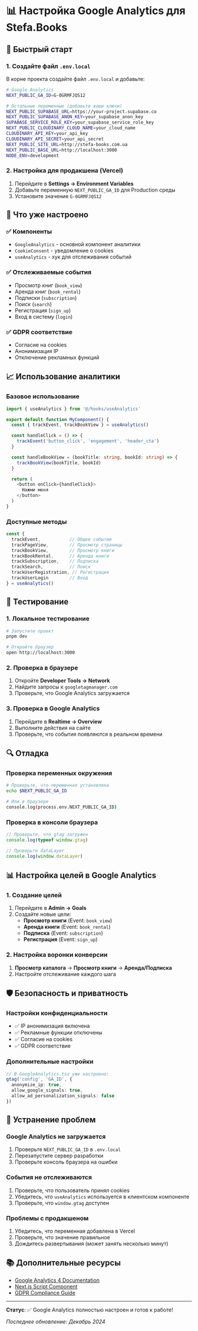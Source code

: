 # 📊 Настройка Google Analytics для Stefa.Books

## 🚀 Быстрый старт

### 1. Создайте файл `.env.local`

В корне проекта создайте файл `.env.local` и добавьте:

```bash
# Google Analytics
NEXT_PUBLIC_GA_ID=G-0GRMFJQS12

# Остальные переменные (добавьте ваши ключи)
NEXT_PUBLIC_SUPABASE_URL=https://your-project.supabase.co
NEXT_PUBLIC_SUPABASE_ANON_KEY=your_supabase_anon_key
SUPABASE_SERVICE_ROLE_KEY=your_supabase_service_role_key
NEXT_PUBLIC_CLOUDINARY_CLOUD_NAME=your_cloud_name
CLOUDINARY_API_KEY=your_api_key
CLOUDINARY_API_SECRET=your_api_secret
NEXT_PUBLIC_SITE_URL=http://stefa-books.com.ua
NEXT_PUBLIC_BASE_URL=http://localhost:3000
NODE_ENV=development
```

### 2. Настройка для продакшена (Vercel)

1. Перейдите в **Settings → Environment Variables**
2. Добавьте переменную `NEXT_PUBLIC_GA_ID` для Production среды
3. Установите значение `G-0GRMFJQS12`

## 🔧 Что уже настроено

### ✅ Компоненты
- `GoogleAnalytics` - основной компонент аналитики
- `CookieConsent` - уведомление о cookies
- `useAnalytics` - хук для отслеживания событий

### ✅ Отслеживаемые события
- Просмотр книг (`book_view`)
- Аренда книг (`book_rental`)
- Подписки (`subscription`)
- Поиск (`search`)
- Регистрация (`sign_up`)
- Вход в систему (`login`)

### ✅ GDPR соответствие
- Согласие на cookies
- Анонимизация IP
- Отключение рекламных функций

## 📈 Использование аналитики

### Базовое использование

```typescript
import { useAnalytics } from '@/hooks/useAnalytics'

export default function MyComponent() {
  const { trackEvent, trackBookView } = useAnalytics()

  const handleClick = () => {
    trackEvent('button_click', 'engagement', 'header_cta')
  }

  const handleBookView = (bookTitle: string, bookId: string) => {
    trackBookView(bookTitle, bookId)
  }

  return (
    <button onClick={handleClick}>
      Нажми меня
    </button>
  )
}
```

### Доступные методы

```typescript
const {
  trackEvent,           // Общее событие
  trackPageView,        // Просмотр страницы
  trackBookView,        // Просмотр книги
  trackBookRental,      // Аренда книги
  trackSubscription,    // Подписка
  trackSearch,          // Поиск
  trackUserRegistration, // Регистрация
  trackUserLogin        // Вход
} = useAnalytics()
```

## 🧪 Тестирование

### 1. Локальное тестирование

```bash
# Запустите проект
pnpm dev

# Откройте браузер
open http://localhost:3000
```

### 2. Проверка в браузере

1. Откройте **Developer Tools → Network**
2. Найдите запросы к `googletagmanager.com`
3. Проверьте, что Google Analytics загружается

### 3. Проверка в Google Analytics

1. Перейдите в **Realtime → Overview**
2. Выполните действия на сайте
3. Проверьте, что события появляются в реальном времени

## 🔍 Отладка

### Проверка переменных окружения

```bash
# Проверьте, что переменная установлена
echo $NEXT_PUBLIC_GA_ID

# Или в браузере
console.log(process.env.NEXT_PUBLIC_GA_ID)
```

### Проверка в консоли браузера

```javascript
// Проверьте, что gtag загружен
console.log(typeof window.gtag)

// Проверьте dataLayer
console.log(window.dataLayer)
```

## 📊 Настройка целей в Google Analytics

### 1. Создание целей

1. Перейдите в **Admin → Goals**
2. Создайте новые цели:
   - **Просмотр книги** (Event: `book_view`)
   - **Аренда книги** (Event: `book_rental`)
   - **Подписка** (Event: `subscription`)
   - **Регистрация** (Event: `sign_up`)

### 2. Настройка воронки конверсии

1. **Просмотр каталога** → **Просмотр книги** → **Аренда/Подписка**
2. Настройте отслеживание каждого шага

## 🛡️ Безопасность и приватность

### Настройки конфиденциальности

- ✅ IP анонимизация включена
- ✅ Рекламные функции отключены
- ✅ Согласие на cookies
- ✅ GDPR соответствие

### Дополнительные настройки

```typescript
// В GoogleAnalytics.tsx уже настроено:
gtag('config', 'GA_ID', {
  anonymize_ip: true,
  allow_google_signals: true,
  allow_ad_personalization_signals: false
})
```

## 🚨 Устранение проблем

### Google Analytics не загружается

1. Проверьте `NEXT_PUBLIC_GA_ID` в `.env.local`
2. Перезапустите сервер разработки
3. Проверьте консоль браузера на ошибки

### События не отслеживаются

1. Проверьте, что пользователь принял cookies
2. Убедитесь, что `useAnalytics` используется в клиентском компоненте
3. Проверьте, что `window.gtag` доступен

### Проблемы с продакшеном

1. Убедитесь, что переменная добавлена в Vercel
2. Проверьте, что значение правильное
3. Дождитесь развертывания (может занять несколько минут)

## 📚 Дополнительные ресурсы

- [Google Analytics 4 Documentation](https://developers.google.com/analytics/devguides/collection/ga4)
- [Next.js Script Component](https://nextjs.org/docs/basic-features/script)
- [GDPR Compliance Guide](https://support.google.com/analytics/answer/9019185)

---

**Статус**: ✅ Google Analytics полностью настроен и готов к работе!

*Последнее обновление: Декабрь 2024*
